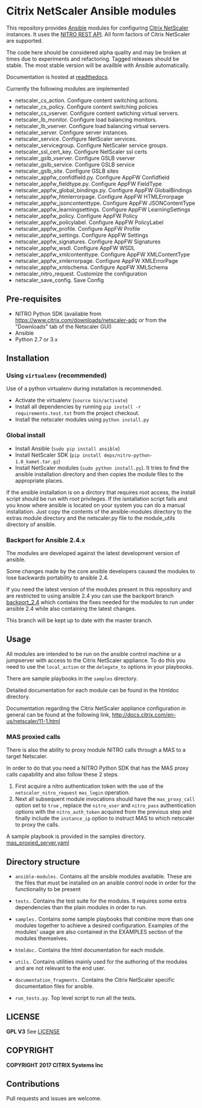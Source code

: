 # Citrix NetScaler Ansible modules

This repository provides [Ansible](https://www.ansible.com)  modules for configuring [Citrix NetScaler](https://www.citrix.com/products/netscaler-adc/) instances. It uses the [NITRO REST API](https://docs.citrix.com/en-us/netscaler/11/nitro-api.html). All form factors of Citrix NetScaler are supported.

The code here should be considered alpha quality and may be broken at times due to experiments and refactoring. Tagged releases should be stable. The most stable version will be availble with Ansible automatically.

Documentation is hosted at [readthedocs](http://netscaler-ansible.readthedocs.io/).

Currently the following modules are implemented

* netscaler\_cs\_action. Configure content switching actions.
* netscaler\_cs\_policy. Configure content switching policies
* netscaler\_cs\_vserver. Configure content swtiching virtual servers.
* netscaler\_lb\_monitor. Configure load balancing monitors.
* netscaler\_lb\_vserver. Configure load balancing virtual servers.
* netscaler\_server. Configure server instances.
* netscaler\_service. Configure NetScaler services.
* netscaler\_servicegroup. Configure NetScaler service groups.
* netscaler\_ssl\_cert\_key. Configure NetScaler ssl certs
* netscaler\_gslb\_vserver. Configure GSLB vserver
* netscaler\_gslb\_service. Configure GSLB service
* netscaler\_gslb\_site. Configure GSLB sites
* netscaler\_appfw\_confidfield.py. Configure AppFW Confidfield
* netscaler\_appfw\_fieldtype.py. Configure AppFW FieldType
* netscaler\_appfw\_global\_bindings.py. Configure AppFW GlobalBindings
* netscaler\_appfw\_htmlerrorpage. Configure AppFW HTMLErrorpage
* netscaler\_appfw\_jsoncontenttype. Configure AppFW JSONContentType
* netscaler\_appfw\_learningsettings. Configure AppFW LearningSettings
* netscaler\_appfw\_policy. Configure AppFW Policy
* netscaler\_appfw\_policylabel. Configure AppFW PolicyLabel
* netscaler\_appfw\_profile. Configure AppFW Profile
* netscaler\_appfw\_settings. Configure AppFW Settings
* netscaler\_appfw\_signatures. Configure AppFW Signatures
* netscaler\_appfw\_wsdl. Configure AppFW WSDL
* netscaler\_appfw\_xmlcontenttype. Configure AppFW XMLContentType
* netscaler\_appfw\_xmlerrorpage. Configure AppFW XMLErrorPage
* netscaler\_appfw\_xmlschema. Configure AppFW XMLSchema
* netscaler\_nitro\_request. Customize the configuration 
* netscaler\_save\_config. Save Config

## Pre-requisites

* NITRO Python SDK (available from https://www.citrix.com/downloads/netscaler-adc or from the "Downloads" tab of the Netscaler GUI)
* Ansible       
* Python 2.7 or 3.x

## Installation

### Using `virtualenv` (recommended)
Use of a python virtualenv during installation is recommended.

* Activate the virtualenv (`source bin/activate`)
* Install all dependencies by running ```pip install -r requirements.test.txt``` from the project checkout.
* Install the netscaler modules using ```python install.py```

### Global install
* Install Ansible (`sudo pip install ansible`)
* Install NetScaler SDK (`pip install deps/nitro-python-1.0_kamet.tar.gz`)
* Install NetScaler modules (`sudo python install.py`). It tries to find the ansible installation directory and then copies the module files to the appropriate places.

If the ansible installation is on a dirctory that requires root access, the install script should be run with root privileges.
If the isntallation script fails and you know where ansible is located on your system you can do a manual installation.
Just copy the contents of the ansible-modules directory to the extras module directory and the netscaler.py file to the module_utils directory of ansible.

### Backport for Ansible 2.4.x

The modules are developed against the latest development version of ansible.

Some changes made by the core ansible developers caused the modules to lose backwards portability to ansible 2.4.

If you need the latest version of the modules present in this repository and are restricted to using ansible 2.4 you can use
the backport branch [backport_2.4](https://github.com/citrix/netscaler-ansible-modules/tree/backport_2.4) which
contains the fixes needed for the modules to run under ansible 2.4 while also containing the latest changes.

This branch will be kept up to date with the master branch.

## Usage

All modules are intended to be run on the ansible control machine or a jumpserver with access to the Citrix NetScaler appliance.
To do this you need to use the `local_action` or the `delegate_to` options in your playbooks.

There are sample playbooks in the `samples` directory.

Detailed documentation for each module can be found in the htmldoc directory.

Documentation regarding the Citrix NetScaler appliance configuration in general can be found at the following link, http://docs.citrix.com/en-us/netscaler/11-1.html

### MAS proxied calls

There is also the ability to proxy module NITRO calls through a MAS to a target Netscaler.

In order to do that you need a NITRO Python SDK that has the MAS proxy calls capability and also follow these 2 steps.

1. First acquire a nitro authentication token with the use of the ```netscaler_nitro_request```  ```mas_login``` operation.
2. Next all subsequent module invocations should have the ```mas_proxy_call``` option set to ```true``` , replace the ```nitro_user``` and ```nitro_pass``` authentication options with the ```nitro_auth_token``` acquired from the previous step and finally include the ```instance_ip``` option to instruct MAS to which netscaler to proxy the calls.

A  sample playbook is provided in the samples directory. [mas_proxied_server.yaml](https://github.com/citrix/netscaler-ansible-modules/blob/master/samples/mas_proxied_server.yaml)

## Directory structure

* `ansible-modules.` Contains all the ansible modules available. These are the files that must be installed on an ansible control node in order for the functionality to be present

* `tests.` Contains the test suite for the modules. It requires some extra dependencies than the plain modules in order to run.

* `samples.` Contains some sample playbooks that combine more than one modules together to achieve a desired configuration.
Examples of the modules' usage are also contained in the EXAMPLES section of the modules themselves.

* `htmldoc.` Contains the html documentation for each module.

* `utils.` Contains utilities mainly used for the authoring of the modules and are not relevant to the end user.

* `documentation_fragments.` Contains the Citrix NetScaler specific documentation files for ansible.

* `run_tests.py`. Top level script to run all the tests.

## LICENSE
**GPL V3**
See [LICENSE](./LICENSE)

## COPYRIGHT

**COPYRIGHT 2017 CITRIX Systems Inc**

## Contributions
Pull requests and issues are welcome. 
